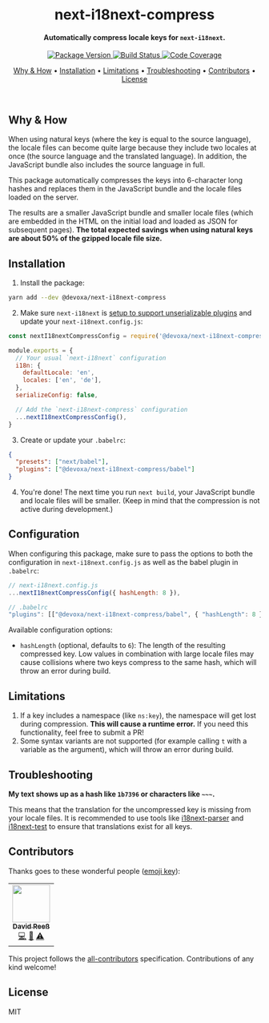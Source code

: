 
<!-- Title -->
<h1 align="center">
  next-i18next-compress
</h1>

<!-- Description -->
<h4 align="center">
  Automatically compress locale keys for <code>next-i18next</code>.
</h4>

<!-- Badges -->
<p align="center">
  <a href="https://www.npmjs.com/package/@devoxa/next-i18next-compress">
    <img
      src="https://img.shields.io/npm/v/@devoxa/next-i18next-compress?style=flat-square"
      alt="Package Version"
    />
  </a>

  <a href="https://github.com/devoxa/next-i18next-compress/actions?query=branch%3Amaster+workflow%3A%22Continuous+Integration%22">
    <img
      src="https://img.shields.io/github/actions/workflow/status/devoxa/next-i18next-compress/push.yml?branch=master&style=flat-square"
      alt="Build Status"
    />
  </a>

  <a href="https://codecov.io/github/devoxa/next-i18next-compress">
    <img
      src="https://img.shields.io/codecov/c/github/devoxa/next-i18next-compress/master?style=flat-square"
      alt="Code Coverage"
    />
  </a>
</p>

<!-- Quicklinks -->
<p align="center">
  <a href="#why--how">Why & How</a> •
  <a href="#installation">Installation</a> •
  <a href="#limitations">Limitations</a> •
  <a href="#troubleshooting">Troubleshooting</a> •
  <a href="#contributors">Contributors</a> •
  <a href="#license">License</a>
</p>

<br>

## Why & How

When using natural keys (where the key is equal to the source language), the locale files can become
quite large because they include two locales at once (the source language and the translated
language). In addition, the JavaScript bundle also includes the source language in full.

This package automatically compresses the keys into 6-character long hashes and replaces them in the
JavaScript bundle and the locale files loaded on the server.

The results are a smaller JavaScript bundle and smaller locale files (which are embedded in the HTML
on the initial load and loaded as JSON for subsequent pages). **The total expected savings when
using natural keys are about 50% of the gzipped locale file size.**

## Installation

1. Install the package:

```bash
yarn add --dev @devoxa/next-i18next-compress
```

2. Make sure `next-i18next` is
   [setup to support unserializable plugins](https://github.com/isaachinman/next-i18next#unserialisable-configs)
   and update your `next-i18next.config.js`:

```js
const nextI18nextCompressConfig = require('@devoxa/next-i18next-compress/config')

module.exports = {
  // Your usual `next-i18next` configuration
  i18n: {
    defaultLocale: 'en',
    locales: ['en', 'de'],
  },
  serializeConfig: false,

  // Add the `next-i18next-compress` configuration
  ...nextI18nextCompressConfig(),
}
```

3. Create or update your `.babelrc`:

```json
{
  "presets": ["next/babel"],
  "plugins": ["@devoxa/next-i18next-compress/babel"]
}
```

4. You're done! The next time you run `next build`, your JavaScript bundle and locale files will be
   smaller. (Keep in mind that the compression is not active during development.)

## Configuration

When configuring this package, make sure to pass the options to both the configuration in
`next-i18next.config.js` as well as the babel plugin in `.babelrc`:

```js
// next-i18next.config.js
...nextI18nextCompressConfig({ hashLength: 8 }),

// .babelrc
"plugins": [["@devoxa/next-i18next-compress/babel", { "hashLength": 8 }]]
```

Available configuration options:

- `hashLength` (optional, defaults to `6`): The length of the resulting compressed key. Low values
  in combination with large locale files may cause collisions where two keys compress to the same
  hash, which will throw an error during build.

## Limitations

1. If a key includes a namespace (like `ns:key`), the namespace will get lost during compression.
   **This will cause a runtime error.** If you need this functionality, feel free to submit a PR!
2. Some syntax variants are not supported (for example calling `t` with a variable as the argument),
   which will throw an error during build.

## Troubleshooting

**My text shows up as a hash like `1b7396` or characters like `~~~`.**

This means that the translation for the uncompressed key is missing from your locale files. It is
recommended to use tools like [i18next-parser](https://github.com/i18next/i18next-parser) and
[i18next-test](https://github.com/devoxa/i18next-test) to ensure that translations exist for all
keys.

## Contributors

Thanks goes to these wonderful people ([emoji key](https://allcontributors.org/docs/en/emoji-key)):

<!-- ALL-CONTRIBUTORS-LIST:START - Do not remove or modify this section -->
<!-- prettier-ignore-start -->
<!-- markdownlint-disable -->
<table>
  <tr>
    <td align="center"><a href="https://www.david-reess.de"><img src="https://avatars3.githubusercontent.com/u/4615516?v=4" width="75px;" alt=""/><br /><sub><b>David Reeß</b></sub></a><br /><a href="https://github.com/devoxa/next-i18next-compress/commits?author=queicherius" title="Code">💻</a> <a href="https://github.com/devoxa/next-i18next-compress/commits?author=queicherius" title="Documentation">📖</a> <a href="https://github.com/devoxa/next-i18next-compress/commits?author=queicherius" title="Tests">⚠️</a></td>
  </tr>
</table>

<!-- markdownlint-enable -->
<!-- prettier-ignore-end -->

<!-- ALL-CONTRIBUTORS-LIST:END -->

This project follows the [all-contributors](https://github.com/all-contributors/all-contributors)
specification. Contributions of any kind welcome!

## License

MIT
